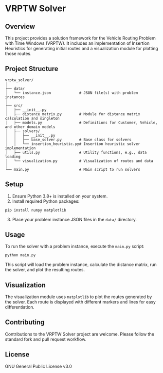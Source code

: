 
# VRPTW Solver

## Overview

This project provides a solution framework for the Vehicle Routing Problem with Time Windows (VRPTW). It includes an implementation of Insertion Heuristics for generating initial routes and a visualization module for plotting those routes.

## Project Structure

```
vrptw_solver/
│
├── data/
│   └── instance.json             # JSON file(s) with problem instances
│
├── src/
│   ├── __init__.py
│   ├── distance_matrix.py        # Module for distance matrix calculation and singleton
│   ├── models.py                 # Definitions for Customer, Vehicle, and other domain models
│   ├── solvers/
│   │   ├── __init__.py
│   │   ├── base_solver.py        # Base class for solvers
│   │   └── insertion_heuristic.py# Insertion heuristic solver implementation
│   ├── utils.py                  # Utility functions, e.g., data loading
│   └── visualization.py          # Visualization of routes and data
│
└── main.py                       # Main script to run solvers
```

## Setup

1. Ensure Python 3.8+ is installed on your system.
2. Install required Python packages:

```bash
pip install numpy matplotlib
```

3. Place your problem instance JSON files in the `data/` directory.

## Usage

To run the solver with a problem instance, execute the `main.py` script:

```bash
python main.py
```

This script will load the problem instance, calculate the distance matrix, run the solver, and plot the resulting routes.

## Visualization

The visualization module uses `matplotlib` to plot the routes generated by the solver. Each route is displayed with different markers and lines for easy differentiation.

## Contributing

Contributions to the VRPTW Solver project are welcome. Please follow the standard fork and pull request workflow.

## License

GNU General Public License v3.0
